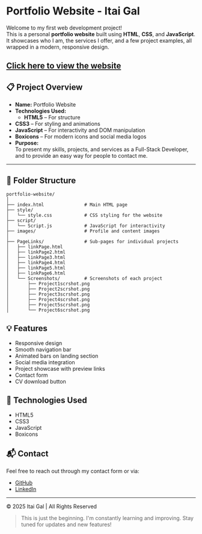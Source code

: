 # Portfolio Website - Itai Gal

Welcome to my first web development project!  
This is a personal **portfolio website** built using **HTML**, **CSS**, and **JavaScript**.  
It showcases who I am, the services I offer, and a few project examples, all wrapped in a modern, responsive design.

[Click here to view the website](https://itai-gal.github.io/Project/)
---

## 📋 Project Overview

- **Name:** Portfolio Website
- **Technologies Used:**  
  - **HTML5** – For structure
- **CSS3** – For styling and animations
- **JavaScript** – For interactivity and DOM manipulation
- **Boxicons** – For modern icons and social media logos
- **Purpose:**  
  To present my skills, projects, and services as a Full-Stack Developer, and to provide an easy way for people to contact me.

---

## 📂 Folder Structure

```
portfolio-website/
│
├── index.html               # Main HTML page
├── style/
│   └── style.css            # CSS styling for the website
├── script/
│   └── Script.js            # JavaScript for interactivity
├── images/                  # Profile and content images
│
├── PageLinks/               # Sub-pages for individual projects
│   ├── linkPage.html
│   ├── linkPage2.html
│   ├── linkPage3.html
│   ├── linkPage4.html
│   ├── linkPage5.html
│   ├── linkPage6.html
│   └── Screenshots/         # Screenshots of each project
│       ├── Project1scrshot.png
│       ├── Project2scrshot.png
│       ├── Project3scrshot.png
│       ├── Project4scrshot.png
│       ├── Project5scrshot.png
│       └── Project6scrshot.png
```

## 💡 Features

- Responsive design
- Smooth navigation bar
- Animated bars on landing section
- Social media integration
- Project showcase with preview links
- Contact form
- CV download button

## 🚀 Technologies Used

- HTML5
- CSS3
- JavaScript
- Boxicons

## 📬 Contact

Feel free to reach out through my contact form or via:

- [GitHub](https://github.com/itai-gal)
- [LinkedIn](https://www.linkedin.com/in/itai-gal-894415361/)

---
© 2025 Itai Gal | All Rights Reserved

> This is just the beginning. I'm constantly learning and improving. Stay tuned for updates and new features!
